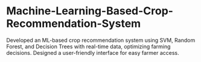 # Machine-Learning-Based-Crop-Recommendation-System
Developed an ML-based crop recommendation system using SVM, Random Forest, and Decision Trees with real-time data, optimizing farming decisions. Designed a user-friendly interface for easy farmer access.
